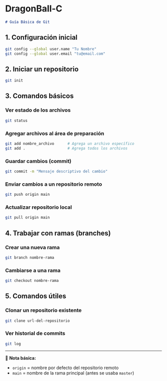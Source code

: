 # DragonBall-C
```markdown
# Guía Básica de Git
```
## 1. Configuración inicial
```bash
git config --global user.name "Tu Nombre"
git config --global user.email "tu@email.com"
```

## 2. Iniciar un repositorio
```bash
git init
```

## 3. Comandos básicos

### Ver estado de los archivos
```bash
git status
```

### Agregar archivos al área de preparación
```bash
git add nombre_archivo      # Agrega un archivo específico
git add .                   # Agrega todos los archivos
```

### Guardar cambios (commit)
```bash
git commit -m "Mensaje descriptivo del cambio"
```

### Enviar cambios a un repositorio remoto
```bash
git push origin main
```

### Actualizar repositorio local
```bash
git pull origin main
```

## 4. Trabajar con ramas (branches)

### Crear una nueva rama
```bash
git branch nombre-rama
```

### Cambiarse a una rama
```bash
git checkout nombre-rama
```

## 5. Comandos útiles

### Clonar un repositorio existente
```bash
git clone url-del-repositorio
```

### Ver historial de commits
```bash
git log
```

---

📌 **Nota básica:**  
- `origin` = nombre por defecto del repositorio remoto  
- `main` = nombre de la rama principal (antes se usaba `master`)
